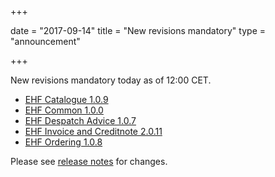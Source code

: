 +++

date = "2017-09-14"
title = "New revisions mandatory"
type = "announcement"

+++

New revisions mandatory today as of 12:00 CET.

* [EHF Catalogue 1.0.9](/ehf/standard/ehf-catalogue-1.0.9/)
* [EHF Common 1.0.0](/ehf/standard/ehf-common-1.0.0/)
* [EHF Despatch Advice 1.0.7](/ehf/standard/ehf-despatch-advice-1.0.7/)
* [EHF Invoice and Creditnote 2.0.11](/ehf/standard/ehf-invoice-and-creditnote-2.0.11/)
* [EHF Ordering 1.0.8](/ehf/standard/ehf-ordering-1.0.8/)

Please see [release notes](https://vefa.difi.no/ehf/guide/release/2017-09-14/) for changes.
